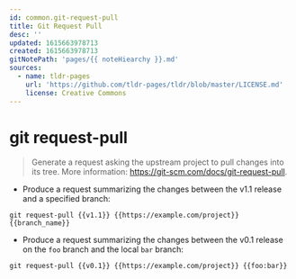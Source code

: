 ```yaml
---
id: common.git-request-pull
title: Git Request Pull
desc: ''
updated: 1615663978713
created: 1615663978713
gitNotePath: 'pages/{{ noteHiearchy }}.md'
sources:
  - name: tldr-pages
    url: 'https://github.com/tldr-pages/tldr/blob/master/LICENSE.md'
    license: Creative Commons
---
```

# git request-pull

> Generate a request asking the upstream project to pull changes into its tree.
> More information: <https://git-scm.com/docs/git-request-pull>.

- Produce a request summarizing the changes between the v1.1 release and a specified branch:

`git request-pull {{v1.1}} {{https://example.com/project}} {{branch_name}}`

- Produce a request summarizing the changes between the v0.1 release on the `foo` branch and the local `bar` branch:

`git request-pull {{v0.1}} {{https://example.com/project}} {{foo:bar}}`

